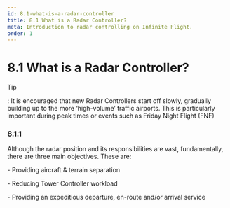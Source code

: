 ```yaml
---
id: 8.1-what-is-a-radar-controller
title: 8.1 What is a Radar Controller?
meta: Introduction to radar controlling on Infinite Flight.
order: 1
---
```


# 8.1  What is a Radar Controller?

 

Tip

: It is encouraged that new Radar Controllers start off slowly, gradually building up to the more ‘high-volume’ traffic airports. This is particularly important during peak times or events such as Friday Night Flight (FNF)

 

### 8.1.1   

Although the radar position and its responsibilities are vast, fundamentally, there are three main objectives. These are:

 

\-    Providing aircraft & terrain separation

\-    Reducing Tower Controller workload

\-    Providing an expeditious departure, en-route and/or arrival service